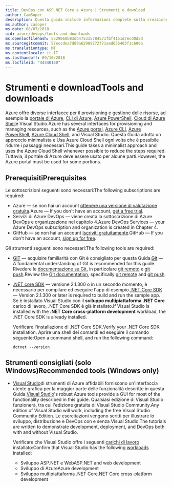 ```yaml
---
title: DevOps con ASP.NET Core e Azure | Strumenti e download
author: CamSoper
description: Questa guida include informazioni complete sulla creazione di una pipeline DevOps per un'app ASP.NET Core ospitata in Azure.
ms.author: casoper
ms.date: 08/07/2018
uid: azure/devops/tools-and-downloads
ms.openlocfilehash: 5529068b83db475315784571fbf4151d7ecd0d5d
ms.sourcegitcommit: 57eccdea7d89a62989272f71aad655465f1c600a
ms.translationtype: MT
ms.contentlocale: it-IT
ms.lasthandoff: 09/10/2018
ms.locfileid: "44340160"
---
```

# <a name="tools-and-downloads"></a><span data-ttu-id="65b4f-103">Strumenti e download</span><span class="sxs-lookup"><span data-stu-id="65b4f-103">Tools and downloads</span></span>

<span data-ttu-id="65b4f-104">Azure offre diverse interfacce per il provisioning e gestione delle risorse, ad esempio la [portale di Azure](https://portal.azure.com), [CLI di Azure](https://docs.microsoft.com/cli/azure/), [Azure PowerShell](https://docs.microsoft.com/powershell/azure/overview), [Cloud di Azure Shell](https://shell.azure.com/bash)e Visual Studio.</span><span class="sxs-lookup"><span data-stu-id="65b4f-104">Azure has several interfaces for provisioning and managing resources, such as the [Azure portal](https://portal.azure.com), [Azure CLI](https://docs.microsoft.com/cli/azure/), [Azure PowerShell](https://docs.microsoft.com/powershell/azure/overview), [Azure Cloud Shell](https://shell.azure.com/bash), and Visual Studio.</span></span> <span data-ttu-id="65b4f-105">Questa Guida adotta un approccio minimalista e Usa Azure Cloud Shell ogni volta che è possibile ridurre i passaggi necessari.</span><span class="sxs-lookup"><span data-stu-id="65b4f-105">This guide takes a minimalist approach and uses the Azure Cloud Shell whenever possible to reduce the steps required.</span></span> <span data-ttu-id="65b4f-106">Tuttavia, il portale di Azure deve essere usato per alcune parti.</span><span class="sxs-lookup"><span data-stu-id="65b4f-106">However, the Azure portal must be used for some portions.</span></span>

## <a name="prerequisites"></a><span data-ttu-id="65b4f-107">Prerequisiti</span><span class="sxs-lookup"><span data-stu-id="65b4f-107">Prerequisites</span></span>

<span data-ttu-id="65b4f-108">Le sottoscrizioni seguenti sono necessari:</span><span class="sxs-lookup"><span data-stu-id="65b4f-108">The following subscriptions are required:</span></span>

* <span data-ttu-id="65b4f-109">Azure &mdash; se non hai un account [ottenere una versione di valutazione gratuita](https://azure.microsoft.com/free/).</span><span class="sxs-lookup"><span data-stu-id="65b4f-109">Azure &mdash; If you don't have an account, [get a free trial](https://azure.microsoft.com/free/).</span></span>
* <span data-ttu-id="65b4f-110">Servizi di Azure DevOps &mdash; viene creata la sottoscrizione di Azure DevOps e organizzazione nel capitolo 4.</span><span class="sxs-lookup"><span data-stu-id="65b4f-110">Azure DevOps Services &mdash; your Azure DevOps subscription and organization is created in Chapter 4.</span></span>
* <span data-ttu-id="65b4f-111">GitHub &mdash; se non hai un account [Iscriviti gratuitamente](https://github.com/join).</span><span class="sxs-lookup"><span data-stu-id="65b4f-111">GitHub &mdash; If you don't have an account, [sign up for free](https://github.com/join).</span></span>

<span data-ttu-id="65b4f-112">Gli strumenti seguenti sono necessari:</span><span class="sxs-lookup"><span data-stu-id="65b4f-112">The following tools are required:</span></span>

* <span data-ttu-id="65b4f-113">[GIT](https://git-scm.com/downloads) &mdash; acquisire familiarità con Git è consigliato per questa Guida.</span><span class="sxs-lookup"><span data-stu-id="65b4f-113">[Git](https://git-scm.com/downloads) &mdash; A fundamental understanding of Git is recommended for this guide.</span></span> <span data-ttu-id="65b4f-114">Rivedere le [documentazione su Git](https://git-scm.com/doc), in particolare [git remoto](https://git-scm.com/docs/git-remote) e [git push](https://git-scm.com/docs/git-push).</span><span class="sxs-lookup"><span data-stu-id="65b4f-114">Review the [Git documentation](https://git-scm.com/doc), specifically [git remote](https://git-scm.com/docs/git-remote) and [git push](https://git-scm.com/docs/git-push).</span></span>
* <span data-ttu-id="65b4f-115">[.NET core SDK](https://www.microsoft.com/net/download/) &mdash; versione 2.1.300 o in un secondo momento, è necessario per compilare ed eseguire l'app di esempio.</span><span class="sxs-lookup"><span data-stu-id="65b4f-115">[.NET Core SDK](https://www.microsoft.com/net/download/) &mdash; Version 2.1.300 or later is required to build and run the sample app.</span></span> <span data-ttu-id="65b4f-116">Se è installato Visual Studio con il **sviluppo multipiattaforma .NET Core** carico di lavoro, .NET Core SDK è già installato.</span><span class="sxs-lookup"><span data-stu-id="65b4f-116">If Visual Studio is installed with the **.NET Core cross-platform development** workload, the .NET Core SDK is already installed.</span></span>

    <span data-ttu-id="65b4f-117">Verificare l'installazione di .NET Core SDK.</span><span class="sxs-lookup"><span data-stu-id="65b4f-117">Verify your .NET Core SDK installation.</span></span> <span data-ttu-id="65b4f-118">Aprire una shell dei comandi ed eseguire il comando seguente:</span><span class="sxs-lookup"><span data-stu-id="65b4f-118">Open a command shell, and run the following command:</span></span>

    ```console
    dotnet --version
    ```

## <a name="recommended-tools-windows-only"></a><span data-ttu-id="65b4f-119">Strumenti consigliati (solo Windows)</span><span class="sxs-lookup"><span data-stu-id="65b4f-119">Recommended tools (Windows only)</span></span>

* <span data-ttu-id="65b4f-120">[Visual Studio](https://www.visualstudio.com/)di strumenti di Azure affidabili forniscono un'interfaccia utente grafica per la maggior parte delle funzionalità descritte in questa Guida.</span><span class="sxs-lookup"><span data-stu-id="65b4f-120">[Visual Studio](https://www.visualstudio.com/)'s robust Azure tools provide a GUI for most of the functionality described in this guide.</span></span> <span data-ttu-id="65b4f-121">Qualsiasi edizione di Visual Studio funzionerà, tra cui l'edizione gratuita di Visual Studio Community.</span><span class="sxs-lookup"><span data-stu-id="65b4f-121">Any edition of Visual Studio will work, including the free Visual Studio Community Edition.</span></span> <span data-ttu-id="65b4f-122">Le esercitazioni vengono scritti per illustrare lo sviluppo, distribuzione e DevOps con e senza Visual Studio.</span><span class="sxs-lookup"><span data-stu-id="65b4f-122">The tutorials are written to demonstrate development, deployment, and DevOps both with and without Visual Studio.</span></span>

  <span data-ttu-id="65b4f-123">Verificare che Visual Studio offre i seguenti [carichi di lavoro](https://docs.microsoft.com/visualstudio/install/modify-visual-studio) installato:</span><span class="sxs-lookup"><span data-stu-id="65b4f-123">Confirm that Visual Studio has the following [workloads](https://docs.microsoft.com/visualstudio/install/modify-visual-studio) installed:</span></span>

  * <span data-ttu-id="65b4f-124">Sviluppo ASP.NET e Web</span><span class="sxs-lookup"><span data-stu-id="65b4f-124">ASP.NET and web development</span></span>
  * <span data-ttu-id="65b4f-125">Sviluppo di Azure</span><span class="sxs-lookup"><span data-stu-id="65b4f-125">Azure development</span></span>
  * <span data-ttu-id="65b4f-126">Sviluppo multipiattaforma .NET Core</span><span class="sxs-lookup"><span data-stu-id="65b4f-126">.NET Core cross-platform development</span></span>

